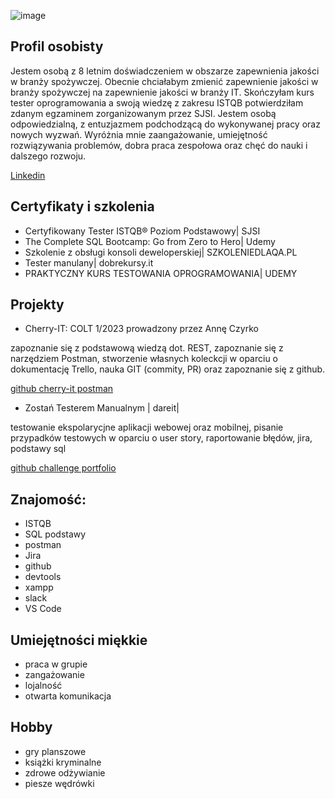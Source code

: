

![image](https://user-images.githubusercontent.com/122390450/220433223-5a08d454-9824-4389-9c25-4f8c0907da18.png)


## Profil osobisty
Jestem osobą z 8 letnim doświadczeniem w obszarze zapewnienia jakości
w branży spożywczej. Obecnie chciałabym zmienić zapewnienie jakości
w branży spożywczej na zapewnienie jakości w branży IT. Skończyłam kurs
tester oprogramowania a swoją wiedzę z zakresu ISTQB potwierdziłam
zdanym egzaminem zorganizowanym przez SJSI. Jestem osobą
odpowiedzialną, z entuzjazmem podchodzącą do wykonywanej pracy oraz
nowych wyzwań. Wyróżnia mnie zaangażowanie, umiejętność rozwiązywania
problemów, dobra praca zespołowa oraz chęć do nauki i dalszego rozwoju.

[Linkedin](www.linkedin.com/in/joanna-matyjasz-14b51715)



## Certyfikaty i szkolenia

* Certyfikowany Tester ISTQB® Poziom Podstawowy| SJSI
* The Complete SQL Bootcamp: Go from Zero to Hero| Udemy
* Szkolenie z obsługi konsoli deweloperskiej| SZKOLENIEDLAQA.PL
* Tester manulany| dobrekursy.it
* PRAKTYCZNY KURS TESTOWANIA OPROGRAMOWANIA| UDEMY



## Projekty

* Cherry-IT: COLT 1/2023 prowadzony przez Annę Czyrko

zapoznanie się z podstawową wiedzą dot. REST, zapoznanie się z narzędziem Postman, stworzenie własnych koleckcji w oparciu o dokumentację Trello, nauka GIT (commity, PR) oraz zapoznanie się z github.

[github cherry-it postman](https://github.com/AsiaMatyjasz/postman.git)

* Zostań Testerem Manualnym | dareit|

testowanie ekspolarycjne aplikacji webowej oraz mobilnej, pisanie przypadków testowych w oparciu o user story, raportowanie błędów, jira, podstawy sql

[github challenge portfolio](https://github.com/AsiaMatyjasz/challenge_portfolio_joannamatyjasz)

## Znajomość:
* ISTQB
* SQL podstawy
* postman
* Jira
* github
* devtools
* xampp
* slack
*  VS Code

## Umiejętności miękkie
* praca w grupie
* zangażowanie
* lojalność
* otwarta komunikacja

## Hobby
* gry planszowe
* książki kryminalne
* zdrowe odżywianie
* piesze wędrówki
